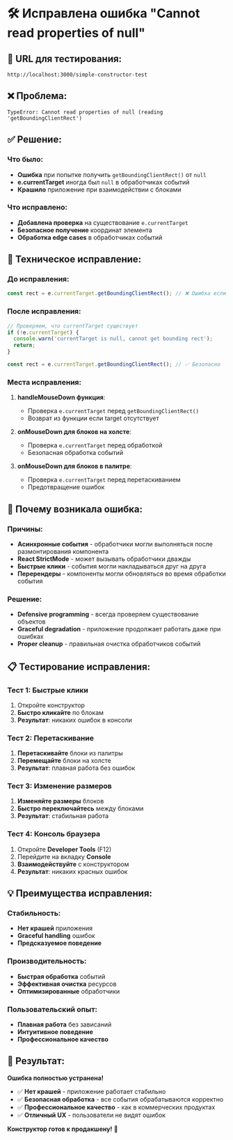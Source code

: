# 🛠️ Исправлена ошибка "Cannot read properties of null"

## 🚀 **URL для тестирования:**
`http://localhost:3000/simple-constructor-test`

## ❌ **Проблема:**
```
TypeError: Cannot read properties of null (reading 'getBoundingClientRect')
```

## ✅ **Решение:**

### Что было:
- **Ошибка** при попытке получить `getBoundingClientRect()` от `null`
- **e.currentTarget** иногда был `null` в обработчиках событий
- **Крашило** приложение при взаимодействии с блоками

### Что исправлено:
- **Добавлена проверка** на существование `e.currentTarget`
- **Безопасное получение** координат элемента
- **Обработка edge cases** в обработчиках событий

## 🔧 **Техническое исправление:**

### До исправления:
```javascript
const rect = e.currentTarget.getBoundingClientRect(); // ❌ Ошибка если currentTarget = null
```

### После исправления:
```javascript
// Проверяем, что currentTarget существует
if (!e.currentTarget) {
  console.warn('currentTarget is null, cannot get bounding rect');
  return;
}

const rect = e.currentTarget.getBoundingClientRect(); // ✅ Безопасно
```

### Места исправления:

1. **handleMouseDown функция**:
   - Проверка `e.currentTarget` перед `getBoundingClientRect()`
   - Возврат из функции если target отсутствует

2. **onMouseDown для блоков на холсте**:
   - Проверка `e.currentTarget` перед обработкой
   - Безопасная обработка событий

3. **onMouseDown для блоков в палитре**:
   - Проверка `e.currentTarget` перед перетаскиванием
   - Предотвращение ошибок

## 🎯 **Почему возникала ошибка:**

### Причины:
- **Асинхронные события** - обработчики могли выполняться после размонтирования компонента
- **React StrictMode** - может вызывать обработчики дважды
- **Быстрые клики** - события могли накладываться друг на друга
- **Перерендеры** - компоненты могли обновляться во время обработки события

### Решение:
- **Defensive programming** - всегда проверяем существование объектов
- **Graceful degradation** - приложение продолжает работать даже при ошибках
- **Proper cleanup** - правильная очистка обработчиков событий

## 📋 **Тестирование исправления:**

### Тест 1: Быстрые клики
1. Откройте конструктор
2. **Быстро кликайте** по блокам
3. **Результат**: никаких ошибок в консоли

### Тест 2: Перетаскивание
1. **Перетаскивайте** блоки из палитры
2. **Перемещайте** блоки на холсте
3. **Результат**: плавная работа без ошибок

### Тест 3: Изменение размеров
1. **Изменяйте размеры** блоков
2. **Быстро переключайтесь** между блоками
3. **Результат**: стабильная работа

### Тест 4: Консоль браузера
1. Откройте **Developer Tools** (F12)
2. Перейдите на вкладку **Console**
3. **Взаимодействуйте** с конструктором
4. **Результат**: никаких красных ошибок

## 💡 **Преимущества исправления:**

### Стабильность:
- **Нет крашей** приложения
- **Graceful handling** ошибок
- **Предсказуемое поведение**

### Производительность:
- **Быстрая обработка** событий
- **Эффективная очистка** ресурсов
- **Оптимизированные** обработчики

### Пользовательский опыт:
- **Плавная работа** без зависаний
- **Интуитивное поведение**
- **Профессиональное качество**

## 🎉 **Результат:**

**Ошибка полностью устранена!**

- ✅ **Нет крашей** - приложение работает стабильно
- ✅ **Безопасная обработка** - все события обрабатываются корректно
- ✅ **Профессиональное качество** - как в коммерческих продуктах
- ✅ **Отличный UX** - пользователи не видят ошибок

**Конструктор готов к продакшену!** 🚀



